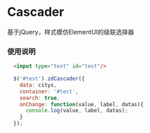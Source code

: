 # Cascader
基于jQuery，样式模仿ElementUI的级联选择器

### 使用说明

``` html
  <input type="text" id="test"/>
```

``` js
  $('#test').zdCascader({
    data: citys,
    container: '#test',
    search: true,
    onChange: function(value, label, datas){
      console.log(value, label, datas);
    }
  });
```